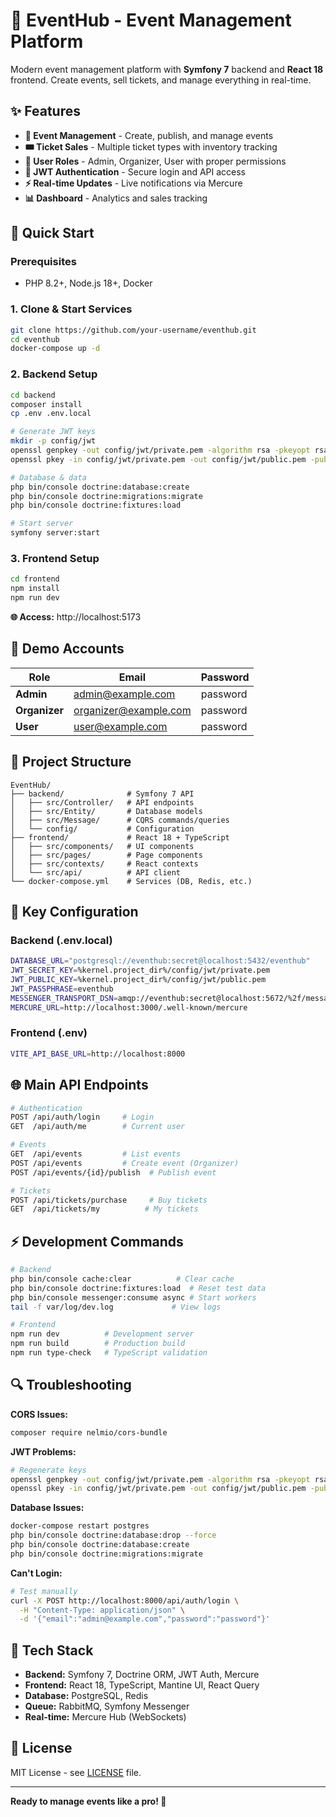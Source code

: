 # 🎫 EventHub - Event Management Platform

Modern event management platform with **Symfony 7** backend and **React 18** frontend. Create events, sell tickets, and manage everything in real-time.

## ✨ Features

- **🎯 Event Management** - Create, publish, and manage events
- **🎟️ Ticket Sales** - Multiple ticket types with inventory tracking
- **👥 User Roles** - Admin, Organizer, User with proper permissions
- **🔐 JWT Authentication** - Secure login and API access
- **⚡ Real-time Updates** - Live notifications via Mercure
- **📊 Dashboard** - Analytics and sales tracking

## 🚀 Quick Start

### Prerequisites
- PHP 8.2+, Node.js 18+, Docker

### 1. Clone & Start Services
```bash
git clone https://github.com/your-username/eventhub.git
cd eventhub
docker-compose up -d
```

### 2. Backend Setup
```bash
cd backend
composer install
cp .env .env.local

# Generate JWT keys
mkdir -p config/jwt
openssl genpkey -out config/jwt/private.pem -algorithm rsa -pkeyopt rsa_keygen_bits:4096
openssl pkey -in config/jwt/private.pem -out config/jwt/public.pem -pubout

# Database & data
php bin/console doctrine:database:create
php bin/console doctrine:migrations:migrate
php bin/console doctrine:fixtures:load

# Start server
symfony server:start
```

### 3. Frontend Setup
```bash
cd frontend
npm install
npm run dev
```

**🌐 Access:** http://localhost:5173

## 👥 Demo Accounts

| Role | Email | Password |
|------|-------|----------|
| **Admin** | admin@example.com | password |
| **Organizer** | organizer@example.com | password |
| **User** | user@example.com | password |

## 📁 Project Structure

```
EventHub/
├── backend/              # Symfony 7 API
│   ├── src/Controller/   # API endpoints
│   ├── src/Entity/       # Database models
│   ├── src/Message/      # CQRS commands/queries
│   └── config/           # Configuration
├── frontend/             # React 18 + TypeScript
│   ├── src/components/   # UI components
│   ├── src/pages/        # Page components
│   ├── src/contexts/     # React contexts
│   └── src/api/          # API client
└── docker-compose.yml    # Services (DB, Redis, etc.)
```

## 🔧 Key Configuration

### Backend (.env.local)
```bash
DATABASE_URL="postgresql://eventhub:secret@localhost:5432/eventhub"
JWT_SECRET_KEY=%kernel.project_dir%/config/jwt/private.pem
JWT_PUBLIC_KEY=%kernel.project_dir%/config/jwt/public.pem
JWT_PASSPHRASE=eventhub
MESSENGER_TRANSPORT_DSN=amqp://eventhub:secret@localhost:5672/%2f/messages
MERCURE_URL=http://localhost:3000/.well-known/mercure
```

### Frontend (.env)
```bash
VITE_API_BASE_URL=http://localhost:8000
```

## 🌐 Main API Endpoints

```bash
# Authentication
POST /api/auth/login     # Login
GET  /api/auth/me        # Current user

# Events
GET  /api/events         # List events
POST /api/events         # Create event (Organizer)
POST /api/events/{id}/publish  # Publish event

# Tickets
POST /api/tickets/purchase     # Buy tickets
GET  /api/tickets/my          # My tickets
```

## ⚡ Development Commands

```bash
# Backend
php bin/console cache:clear          # Clear cache
php bin/console doctrine:fixtures:load  # Reset test data
php bin/console messenger:consume async # Start workers
tail -f var/log/dev.log             # View logs

# Frontend
npm run dev          # Development server
npm run build        # Production build
npm run type-check   # TypeScript validation
```

## 🔍 Troubleshooting

**CORS Issues:**
```bash
composer require nelmio/cors-bundle
```

**JWT Problems:**
```bash
# Regenerate keys
openssl genpkey -out config/jwt/private.pem -algorithm rsa -pkeyopt rsa_keygen_bits:4096
openssl pkey -in config/jwt/private.pem -out config/jwt/public.pem -pubout
```

**Database Issues:**
```bash
docker-compose restart postgres
php bin/console doctrine:database:drop --force
php bin/console doctrine:database:create
php bin/console doctrine:migrations:migrate
```

**Can't Login:**
```bash
# Test manually
curl -X POST http://localhost:8000/api/auth/login \
  -H "Content-Type: application/json" \
  -d '{"email":"admin@example.com","password":"password"}'
```

## 🎯 Tech Stack

- **Backend:** Symfony 7, Doctrine ORM, JWT Auth, Mercure
- **Frontend:** React 18, TypeScript, Mantine UI, React Query
- **Database:** PostgreSQL, Redis
- **Queue:** RabbitMQ, Symfony Messenger
- **Real-time:** Mercure Hub (WebSockets)

## 📄 License

MIT License - see [LICENSE](LICENSE) file.

---

**Ready to manage events like a pro! 🚀**
